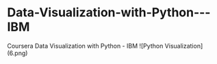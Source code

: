 # Data-Visualization-with-Python---IBM
Coursera Data Visualization with Python - IBM 
![Python Visualization] (6.png)
